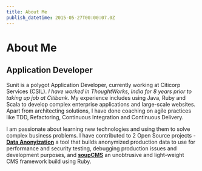 ```yaml
---
title: About Me
publish_datetime: 2015-05-27T00:00:07.0Z
---
```


# About Me

## Application Developer

Sunit is a polygot Application Developer, currently working at Citicorp Services (CSIL). *I have worked in ThoughtWorks, India for 8 years prior to taking up job at Citibank.* My experience includes using Java, Ruby and Scala to develop complex enterprise applications and large-scale websites. Apart from architecting solutions, I have done coaching on agile practices like TDD, Refactoring, Continuous Integration and Continuous Delivery.

I am passionate about learning new technologies and using them to solve complex business problems. I have contributed to 2 Open Source projects - **[Data Anonyization](http://sunitparekh.github.io/data-anonymization/)** a tool that builds anonymized production data to use for performance and security testing, debugging production issues and development purposes, and **[soupCMS](http://www.soupcms.com)** an unobtrusive and light-weight CMS framework build using Ruby.




